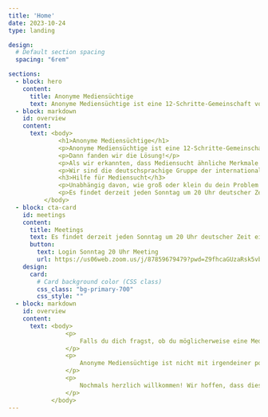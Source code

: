 ```yaml
---
title: 'Home'
date: 2023-10-24
type: landing

design:
  # Default section spacing
  spacing: "6rem"

sections:
  - block: hero
    content:
      title: Anonyme Mediensüchtige
      text: Anonyme Mediensüchtige ist eine 12-Schritte-Gemeinschaft von Menschen, die sich gegenseitig bei der Genesung von der zwanghaften Nutzung aller Medien unterstützen.
  - block: markdown
    id: overview
    content:
      text: <body>
              <h1>Anonyme Mediensüchtige</h1>
              <p>Anonyme Mediensüchtige ist eine 12-Schritte-Gemeinschaft von Menschen, die sich gegenseitig bei der Genesung von der zwanghaften Nutzung aller Medien unterstützen. Wir freuen uns, dass du uns gefunden hast. Wie du suchten auch wir nach einem Ausweg aus dem Medienwahnsinn. Wir probierten eine Strategie nach der anderen aus, um unsere Mediensucht zu heilen, fielen aber immer wieder in zwanghaftes, obsessives Verhalten zurück.</p>
              <p>Dann fanden wir die Lösung!</p>
              <p>Als wir erkannten, dass Mediensucht ähnliche Merkmale wie Alkohol- oder Drogensucht aufweist, begannen wir, die bewährten Anweisungen der Gründer der Anonymen Alkoholiker anzuwenden. Diese Methode hat sich für uns als äußerst effektiv erwiesen. Wir heißen dich herzlich willkommen bei den Anonymen Mediensüchtigen und freuen uns, dich auf deinem Weg zur Genesung begleiten zu dürfen.</p>
              <p>Wir sind die deutschsprachige Gruppe der internationalen Gemeinschaft Media Addicts Anonymous. Wir unterstützen alle Formen der Genesung von Mediensucht. Das beinhaltet Abstinenz von elektronischen und sozialen Medien, Handys, Streaming von Video- oder Audioinhalten, Videospielen, Nachrichten, Musik, Pornografie, Dating-Apps und Büchern, sowie von Online-Recherche, Online-Shopping oder anderen zwanghaften Aktivitäten im Zusammenhang mit Medien.</p>
              <h3>Hilfe für Mediensucht</h3>
              <p>Unabhängig davon, wie groß oder klein du dein Problem empfindest, ermutigen wir dich, an einem unserer Meetings teilzunehmen. Sie sind kostenlos und offen für alle, die mit zwanghafter Mediennutzung zu kämpfen haben. Unsere Meetings sind sicher, vertraulich und anonym. Die Anonymen Mediensüchtigen sind äußerst vielfältig, und unsere Meetings umfassen Mitglieder aller Altersgruppen, Geschlechter und ethnischen Hintergründe.</p>
              <p>Es findet derzeit jeden Sonntag um 20 Uhr deutscher Zeit ein Meeting auf Zoom statt. Zusätzlich zu unserem deutschsprachigen Treffen kannst du auch unseren vollständigen Zeitplan der internationalen Treffen einsehen.</p>
          </body>
  - block: cta-card
    id: meetings
    content:
      title: Meetings
      text: Es findet derzeit jeden Sonntag um 20 Uhr deutscher Zeit ein Meeting der Anonymen Mediensüchtigen auf Zoom statt. Zusätzlich zu unserem deutschsprachigen Treffen kannst Du auch unseren vollständigen [Zeitplan](https://www.mediaaddictsanonymous.org/meetings) der internationalen Treffen einsehen.
      button:
        text: Login Sonntag 20 Uhr Meeting
        url: https://us06web.zoom.us/j/87859679479?pwd=Z9fhcaGUzaRsk5vbMjhH2Ts7nsb8T4.1
    design:
      card:
        # Card background color (CSS class)
        css_class: "bg-primary-700"
        css_style: ""
  - block: markdown
    id: overview
    content:
      text: <body>
                <p>
                    Falls du dich fragst, ob du möglicherweise eine Medienabhängigkeit hast, kannst du unseren Fragebogen zur Mediensucht durchsehen. Du kannst auch mehr über Anonyme Mediensüchtige erfahren, indem du unseren Leitfaden für Neue liest oder unsere Werkzeuge der Genesung ausprobierst.
                </p>
                <p>
                    Anonyme Mediensüchtige ist nicht mit irgendeiner politischen Agenda, Religion oder externen Interessen verbunden. Wir sind vollständig selbsttragend und kostenlos für alle, die unsere Hilfe benötigen. Unser einziges Ziel ist es, von zwanghaftem Medienkonsum abzusehen und anderen zu helfen, Freiheit von dieser Abhängigkeit zu finden.
                </p>
                <p>
                    Nochmals herzlich willkommen! Wir hoffen, dass diese Gemeinschaft dir die Unterstützung bieten kann, die du für deine Genesung von Mediensucht benötigst. Bitte zögere nicht, zu unseren Meetings zu kommen, wenn du Fragen hast.
                </p>
            </body>
---
```

